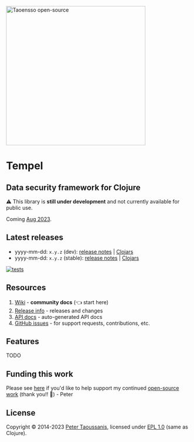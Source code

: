 <a href="https://www.taoensso.com/clojure" title="More stuff by @ptaoussanis at www.taoensso.com">
<img src="https://www.taoensso.com/taoensso-open-source.png" alt="Taoensso open-source" width="380""/></a>

# Tempel

## Data security framework for Clojure

⚠️ This library is **still under development** and not currently available for public use.

Coming [Aug 2023](https://www.taoensso.com/clojure/2023).

## Latest releases

- yyyy-mm-dd: `x.y.z` (dev): [release notes](TODO) | [Clojars](TODO)
- yyyy-mm-dd: `x.y.z`  (stable): [release notes](TODO) | [Clojars](TODO)

[![tests][tests badge]][tests status]

## Resources

1. [Wiki][wiki] - **community docs** (👈 start here)
1. [Release info][] - releases and changes
1. [API docs][] - auto-generated API docs
1. [GitHub issues][] - for support requests, contributions, etc.

## Features

TODO

## Funding this work

Please see [here][funding] if you'd like to help support my continued [open-source work][] (thank you!! 🙏) - Peter

## License

Copyright &copy; 2014-2023 [Peter Taoussanis][], licensed under [EPL 1.0][] (same as Clojure).

<!--- Common links -->
[wiki]: ../../wiki
[Release info]: ../../releases
[GitHub issues]: ../../issues
[funding]: https://taoensso.com/clojure/backers
[EPL 1.0]: LICENSE
[Peter Taoussanis]: https://www.taoensso.com
[open-source work]: https://www.taoensso.com/clojure

<!--- Repo links -->
[API docs]: http://ptaoussanis.github.io/tempel/
[tests badge]: https://github.com/ptaoussanis/tempel/actions/workflows/tests.yml/badge.svg
[tests status]: https://github.com/ptaoussanis/tempel/actions/workflows/tests.yml